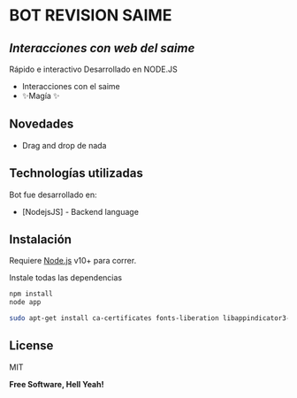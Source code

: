 # BOT REVISION SAIME
## _Interacciones con web del saime_

Rápido e interactivo
Desarrollado en NODE.JS

- Interacciones con el saime
- ✨Magía ✨

## Novedades

- Drag and drop de nada


## Technologías utilizadas

Bot fue desarrollado en:

- [NodejsJS] - Backend language


## Instalación

Requiere [Node.js](https://nodejs.org/) v10+ para correr.

Instale todas las dependencias

```sh
npm install
node app

sudo apt-get install ca-certificates fonts-liberation libappindicator3-1 libasound2 libatk-bridge2.0-0 libatk1.0-0 libc6 libcairo2 libcups2 libdbus-1-3 libexpat1 libfontconfig1 libgbm1 libgcc1 libglib2.0-0 libgtk-3-0 libnspr4 libnss3 libpango-1.0-0 libpangocairo-1.0-0 libstdc++6 libx11-6 libx11-xcb1 libxcb1 libxcomposite1 libxcursor1 libxdamage1 libxext6 libxfixes3 libxi6 libxrandr2 libxrender1 libxss1 libxtst6 lsb-release wget xdg-utils
```


## License

MIT

**Free Software, Hell Yeah!**

[//]: # (Haz lo que te de la gana - http://agenciawoww.com)

   [node.js]: <http://nodejs.org>

